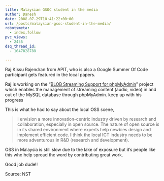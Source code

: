 ```yaml
---
title: Malaysian GSOC student in the media
author: Danesh
date: 2008-07-29T18:41:22+00:00
url: /posts/malaysian-gsoc-student-in-the-media/
robotsmeta:
  - index,follow
pvc_views:
  - 2455
dsq_thread_id:
  - 1047828788

---
```

Raj Kissu Rajendran from APIT, who is also a Google Summer Of Code participant gets featured in the local papers.

Raj is working on the &#8220;[BLOB Streaming Support for phpMyAdmin][1]&#8221; project which enables the management of streaming content (audio, video) in and out of the MySQL database through phpMyAdmin. keep up with his progress

This is what he had to say about the local OSS scene,

> I envision a more innovation-centric industry driven by research and collaboration, especially in open source. The nature of open source is in its shared environment where experts help newbies design and implement efficient code. I think the local ICT industry needs to be more adventurous in R&D (research and development).

OSS in Malaysia is still slow due to the lake of exposure but it&#8217;s people like this who help spread the word by contributing great work.

Good job dude!!

Source: NST

 [1]: http://code.google.com/soc/2008/mysql/about.html